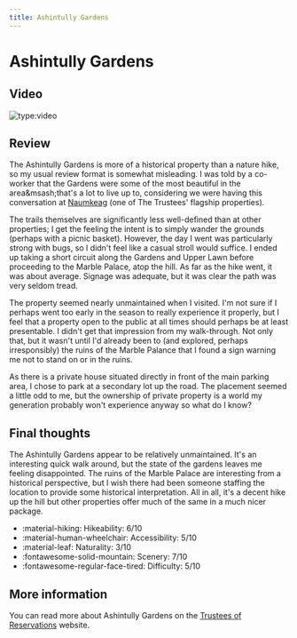 ```yaml
---
title: Ashintully Gardens
---
```

# Ashintully Gardens
## Video
![type:video](https://www.youtube.com/embed/lR77Vb9KeIg)
## Review
The Ashintully Gardens is more of a historical property than a nature hike, so my usual review format is somewhat misleading. I was told by a co-worker that the Gardens were some of the most beautiful in the area&msash;that's a lot to live up to, considering we were having this conversation at [Naumkeag](https://thetrustees.org/place/naumkeag/) (one of The  Trustees' flagship properties).

The trails themselves are significantly less well-defined than at other properties; I get the feeling the intent is to simply wander the grounds (perhaps with a picnic basket). However, the day I went was particularly strong with bugs, so I didn't feel like a casual stroll would suffice. I ended up taking a short circuit along the Gardens and Upper Lawn before proceeding to the Marble Palace, atop the hill. As far as the hike went, it was about average. Signage was adequate, but it was clear the path was very seldom tread.

The property seemed nearly unmaintained when I visited. I'm not sure if I perhaps went too early in the season to really experience it properly, but I feel that a property open to the public at all times should perhaps be at least presentable. I didn't get that impression from my walk-through. Not only that, but it wasn't until I'd already been to (and explored, perhaps irresponsibly) the ruins of the Marble Palance that I found a sign warning me not to stand on or in the ruins.

As there is a private house situated directly in front of the main parking area, I chose to park at a secondary lot up the road. The placement seemed a little odd to me, but the ownership of private property is a world my generation probably won't experience anyway so what do I know?
## Final thoughts
The Ashintully Gardens appear to be relatively unmaintained. It's an interesting quick walk around, but the state of the gardens leaves me feeling disappointed. The ruins of the Marble Palace are interesting from a historical perspective, but I wish there had been someone staffing the location to provide some historical interpretation. All in all, it's a decent hike up the hill but other properties offer much of the same in a much nicer package.

- :material-hiking: Hikeability: 6/10
- :material-human-wheelchair: Accessibility: 5/10
- :material-leaf: Naturality: 3/10
- :fontawesome-solid-mountain: Scenery: 7/10
- :fontawesome-regular-face-tired: Difficulty: 5/10

## More information
You can read more about Ashintully Gardens on the [Trustees of Reservations](https://thetrustees.org/place/ashintully-gardens/) website.
